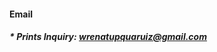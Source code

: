 #### Email
##### * Prints Inquiry: <a href="mailto:wrenatupquaruiz@gmail.com?subject=Prints Inquiry">wrenatupquaruiz@gmail.com</a>

